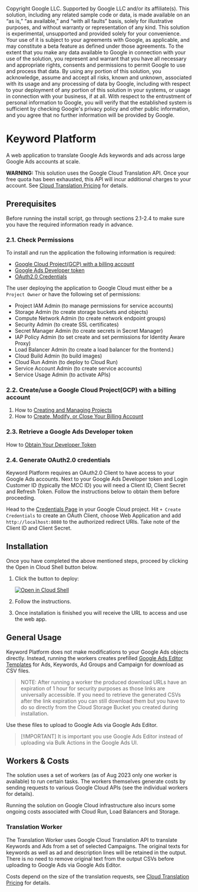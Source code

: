 Copyright Google LLC. Supported by Google LLC and/or its affiliate(s). This
solution, including any related sample code or data, is made available on an
“as is,” “as available,” and “with all faults” basis, solely for illustrative
purposes, and without warranty or representation of any kind. This solution is
experimental, unsupported and provided solely for your convenience. Your use of
it is subject to your agreements with Google, as applicable, and may constitute
a beta feature as defined under those agreements.  To the extent that you make
any data available to Google in connection with your use of the solution, you
represent and warrant that you have all necessary and appropriate rights,
consents and permissions to permit Google to use and process that data. By using
any portion of this solution, you acknowledge, assume and accept all risks,
known and unknown, associated with its usage and any processing of data by
Google, including with respect to your deployment of any portion of this
solution in your systems, or usage in connection with your business, if at all.
With respect to the entrustment of personal information to Google, you will
verify that the established system is sufficient by checking Google's privacy
policy and other public information, and you agree that no further information
will be provided by Google.

# Keyword Platform

A web application to translate Google Ads keywords and ads across large Google
Ads accounts at scale.

__WARNING:__ This solution uses the Google Cloud Translation API. Once your free
quota has been exhausted, this API will incur additional charges to your
account. See [Cloud Translation Pricing](https://cloud.google.com/translate/pricing)
for details.

## Prerequisites
Before running the install script, go through sections 2.1-2.4 to make sure you
have the required information ready in advance.

### 2.1. Check Permissions

To install and run the application the following information is required:

*   [Google Cloud Project(GCP) with a billing account](#22-createuse-a-google-cloud-projectgcp-with-a-billing-account)
*   [Google Ads Developer token](#23-retrieve-a-google-ads-developer-token)
*   [OAuth2.0 Credentials](#24-generate-oauth20-credentials)

The user deploying the application to Google Cloud must either be a
`Project Owner` or have the following set of permissions:

*   Project IAM Admin (to manage permissions for service accounts)
*   Storage Admin (to create storage buckets and objects)
*   Compute Network Admin (to create network endpoint groups)
*   Security Admin (to create SSL certificates)
*   Secret Manager Admin (to create secrets in Secret Manager)
*   IAP Policy Admin (to set create and set permissions for Identity Aware Proxy)
*   Load Balancer Admin (to create a load balancer for the frontend.)
*   Cloud Build Admin (to build images)
*   Cloud Run Admin (to deploy to Cloud Run)
*   Service Account Admin (to create service accounts)
*   Service Usage Admin (to activate APIs)


### 2.2. Create/use a Google Cloud Project(GCP) with a billing account

1.  How to [Creating and Managing Projects][create_gcp]
2.  How to [Create, Modify, or Close Your Billing Account][billing_gcp]

[create_gcp]: https://cloud.google.com/resource-manager/docs/creating-managing-projects
[billing_gcp]: https://cloud.google.com/billing/docs/how-to/manage-billing-account

### 2.3. Retrieve a Google Ads Developer token

How to [Obtain Your Developer Token][obtain_dev_token]

[obtain_dev_token]: https://developers.google.com/google-ads/api/docs/first-call/dev-token

### 2.4. Generate OAuth2.0 credentials

Keyword Platform requires an OAuth2.0 Client to have access to your Google
Ads accounts. Next to your Google Ads Developer token and Login Customer ID
(typically the MCC ID) you will need a Client ID, Client Secret and Refresh
Token. Follow the instructions below to obtain them before proceeding.

Head to the [Credentials Page](https://console.cloud.google.com/apis/credentials)
in your Google Cloud project. Hit `+ Create Credentials` to create an OAuth
Client, choose Web Application and add `http://localhost:8080` to the
authorized redirect URIs. Take note of the Client ID and Client Secret.

## Installation

Once you have completed the above mentioned steps, proceed by clicking the Open
in Cloud Shell button below.

1.  Click the button to deploy:

    [![Open in Cloud Shell](https://gstatic.com/cloudssh/images/open-btn.svg)](https://shell.cloud.google.com/cloudshell/editor?cloudshell_git_repo=https%3A%2F%2Fgithub.com%2Fgoogle-marketing-solutions%2Fkeyword_platform&cloudshell_git_branch=main&cloudshell_tutorial=setup%2Fdocs%2Finstall.md&show=terminal)

1.  Follow the instructions.

1.  Once installation is finished you will receive the URL to access and use the
    web app.

## General Usage

Keyword Platform does not make modifications to your Google Ads objects
directly. Instead, running the workers creates prefilled [Google Ads Editor
Templates](https://support.google.com/google-ads/answer/10702525?hl=en) for Ads,
Keywords, Ad Groups and Campaign for download as CSV files.

> NOTE: After running a worker the produced download URLs have an expiration of
> 1 hour for security purposes as those links are universally accessible. If you
> need to retrieve the generated CSVs after the link expiration you can still
> download them but you have to do so directly from the Cloud Storage Bucket you
> created during installation.

Use these files to upload to Google Ads via Google Ads Editor.

> [!IMPORTANT] It is important you use Google Ads Editor instead of uploading via
> Bulk Actions in the Google Ads UI.

## Workers & Costs
The solution uses a set of workers (as of Aug 2023 only one worker is available)
to run certain tasks. The workers themselves generate costs by sending requests
to various Google Cloud APIs (see the individual workers for details).

Running the solution on Google Cloud infrastructure also incurs some ongoing 
costs associated with Cloud Run, Load Balancers and Storage.

### Translation Worker

The Translation Worker uses Google Cloud Translation API to translate Keywords
and Ads from a set of selected Campaigns. The original texts for keywords as
well as ad and description lines will be retained in the output. There is no
need to remove original text from the output CSVs before uploading to Google Ads
via Google Ads Editor.

Costs depend on the size of the translation requests, see
[Cloud Translation Pricing](https://cloud.google.com/translate/pricing) for
details.

